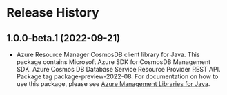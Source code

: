# Release History

## 1.0.0-beta.1 (2022-09-21)

- Azure Resource Manager CosmosDB client library for Java. This package contains Microsoft Azure SDK for CosmosDB Management SDK. Azure Cosmos DB Database Service Resource Provider REST API. Package tag package-preview-2022-08. For documentation on how to use this package, please see [Azure Management Libraries for Java](https://aka.ms/azsdk/java/mgmt).
